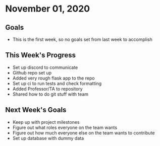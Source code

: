 # November 01, 2020

## Goals

* This is the first week, so no goals set from last week to accomplish

## This Week's Progress

* Set up discord to communicate
* Github repo set up
* Added very rough flask app to the repo
* Set up ci to run tests and check formatting
* Added Professor/TA to repository
* Shared how to do git stuff with team

## Next Week's Goals

* Keep up with project milestones
* Figure out what roles everyone on the team wants
* Figure out how much everyone else on the team wants to contribute
* Set up database with dummy data